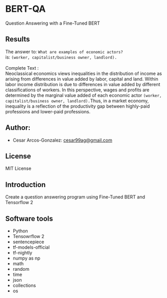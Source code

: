 # BERT-QA
Question Answering with a Fine-Tuned BERT

## Results
The answer to: `What are examples of economic actors?` <br>
is: `(worker, capitalist/business owner, landlord).`<br>
<br>
Complete Text :<br>
Neoclassical economics views inequalities in the distribution of income as arising from differences in value added by labor, capital and land. Within labor income distribution is due to differences in value added by different classifications of workers. In this perspective, wages and profits are determined by the marginal value added of each economic actor `(worker, capitalist/business owner, landlord).`Thus, in a market economy, inequality is a reflection of the productivity gap between highly-paid professions and lower-paid professions.


## Author:
- Cesar Arcos-Gonzalez: cesar99ag@gmail.com

## License
MIT License
## Introduction
Create a question answering program using Fine-Tuned BERT and Tensorflow 2 

## Software tools
- Python
- Tensowrflow 2 
- sentencepiece
- tf-models-official
- tf-nightly
- numpy as np
- math
- random
- time
- json
- collections
- os


